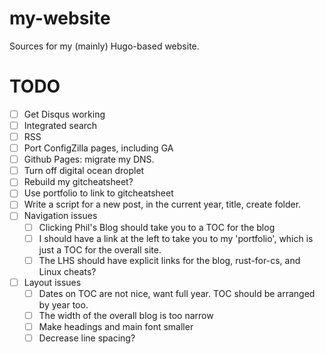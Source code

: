 # my-website

Sources for my (mainly) Hugo-based website.

# TODO
* [ ] Get Disqus working
* [ ] Integrated search
* [ ] RSS
* [ ] Port ConfigZilla pages, including GA
* [ ] Github Pages: migrate my DNS.
* [ ] Turn off digital ocean droplet
* [ ] Rebuild my gitcheatsheet?
* [ ] Use portfolio to link to gitcheatsheet
* [ ] Write a script for a new post, in the current year, title, create folder.
* [ ] Navigation issues
    * [ ] Clicking Phil's Blog should take you to a TOC for the blog
    * [ ] I should have a link at the left to take you to my 'portfolio',
          which is just a TOC for the overall site.
    * [ ] The LHS should have explicit links for the blog, rust-for-cs, and Linux cheats?
* [ ] Layout issues
    * [ ] Dates on TOC are not nice, want full year. TOC should be arranged by year too.
    * [ ] The width of the overall blog is too narrow
    * [ ] Make headings and main font smaller
    * [ ] Decrease line spacing?
